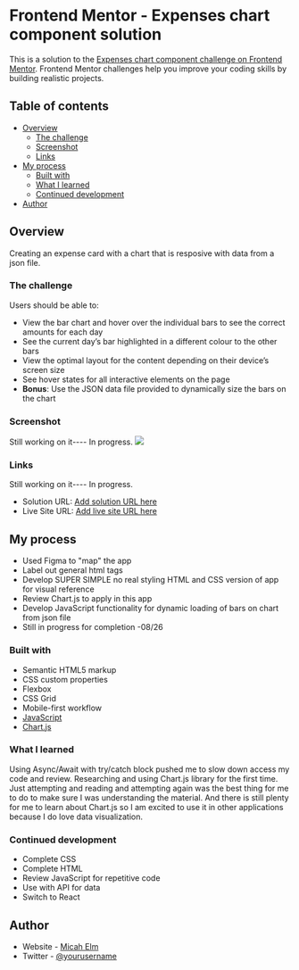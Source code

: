 # Frontend Mentor - Expenses chart component solution

This is a solution to the [Expenses chart component challenge on Frontend Mentor](https://www.frontendmentor.io/challenges/expenses-chart-component-e7yJBUdjwt). Frontend Mentor challenges help you improve your coding skills by building realistic projects.

## Table of contents

- [Overview](#overview)
  - [The challenge](#the-challenge)
  - [Screenshot](#screenshot)
  - [Links](#links)
- [My process](#my-process)
  - [Built with](#built-with)
  - [What I learned](#what-i-learned)
  - [Continued development](#continued-development)
- [Author](#author)

## Overview

Creating an expense card with a chart that is resposive with data from a json file.

### The challenge

Users should be able to:

- View the bar chart and hover over the individual bars to see the correct amounts for each day
- See the current day’s bar highlighted in a different colour to the other bars
- View the optimal layout for the content depending on their device’s screen size
- See hover states for all interactive elements on the page
- **Bonus**: Use the JSON data file provided to dynamically size the bars on the chart

### Screenshot

Still working on it---- In progress.
![](./screenshot.jpg)

### Links

Still working on it---- In progress.

- Solution URL: [Add solution URL here](https://your-solution-url.com)
- Live Site URL: [Add live site URL here](https://your-live-site-url.com)

## My process

- Used Figma to "map" the app
- Label out general html tags
- Develop SUPER SIMPLE no real styling HTML and CSS version of app for visual reference
- Review Chart.js to apply in this app
- Develop JavaScript functionality for dynamic loading of bars on chart from json file
- Still in progress for completion -08/26

### Built with

- Semantic HTML5 markup
- CSS custom properties
- Flexbox
- CSS Grid
- Mobile-first workflow
- [JavaScript](https://www.javascript.com/)
- [Chart.js](https://chartjs.org/)

### What I learned

Using Async/Await with try/catch block pushed me to slow down access my code and review. Researching and using Chart.js library for the first time. Just attempting and reading and attempting again was the best thing for me to do to make sure I was understanding the material. And there is still plenty for me to learn about Chart.js so I am excited to use it in other applications because I do love data visualization.

### Continued development

- Complete CSS
- Complete HTML
- Review JavaScript for repetitive code
- Use with API for data
- Switch to React

## Author

- Website - [Micah Elm](https://github.com/MicahBear)
- Twitter - [@yourusername](https://twitter.com/MicahBElm)
